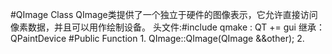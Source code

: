 #QImage Class 
	QImage类提供了一个独立于硬件的图像表示，它允许直接访问像素数据，并且可以用作绘制设备。
	头文件:#include <QImage>
	qmake : QT += gui 
	继承：QPaintDevice
#Public Function
	1.	QImage::QImage(QImage &&other);
	2.